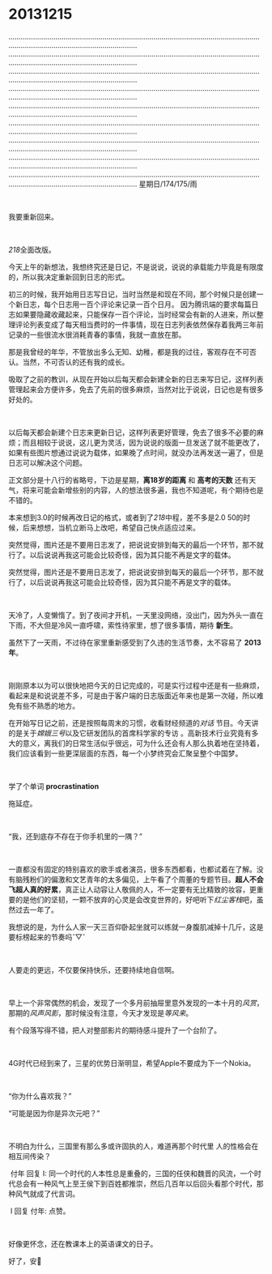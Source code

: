 # 20131215

…………………………………………………………………………………………………………………………………………………………………… …………………………………………………………………………………………………………………………………………………………………… …………………………………………………………………………………………………………………………………………………………………… …………………………………………………………………………………………………………………………………………………………………… …………………………………………………………………………………………………………………………………………………………………… …………………………………………………………………………………………………………………………………………………………………… …………………………………………………………………………………………………………………………………………………………………… …………………………………………………………………………………………………………………………………………………………………… …………………………………………………………………………………………………………………………………………………………………… 星期日/174/175/雨

<br/>

我要重新回来。

<br/>

*218*全面改版。

今天上午的新想法，我想终究还是日记，不是说说，说说的承载能力毕竟是有限度的，所以我决定重新回到日志的形式。

初三的时候，我开始用日志写日记，当时当然是和现在不同，那个时候只是创建一个新日志，每个日志用一百个评论来记录一百个日月。 因为腾讯端的要求每篇日志如果要隐藏收藏起来，只能保存一百个评论，当时经常会有新的人进来，所以整理评论列表变成了每天相当费时的一件事情，现在日志列表依然保存着我两三年前记录的一些很流水很消耗青春的事情，我就一直放在那。

那是我曾经的年华，不管放出多么无知、幼稚，都是我的过往，客观存在不可否认。当然，不可否认的还有我的成长。

吸取了之前的教训，从现在开始以后每天都会新建全新的日志来写日记，这样列表管理起来会方便许多，免去了先前的很多麻烦，当然对比于说说，日记也是有很多好处的。

<br/>

以后每天都会新建个日志来更新日记，这样列表更好管理，免去了很多不必要的麻烦；而且相较于说说，这儿更为灵活，因为说说的版面一旦发送了就不能更改了，如果有些图片想通过说说为载体，如果晚了点时间，就没办法再发送一遍了，但是日志可以解决这个问题。

正文部分是十八行的省略号，下边是星期，**离18岁的距离** 和 **高考的天数** 还有天气，将来可能会新增些别的内容，人的想法很多遍，我也不知道呢，有个期待也是不错的。

本来想到3.0的时候再改日记的格式，或者到了*218*中程，差不多是2.0 50的时候，后来想想，当机立断马上改吧，希望自己快点适应过来。

突然觉得，图片还是不要用日志发了，把说说安排到每天的最后一个环节，那不就行了。以后说说再我这可能会比较奇怪，因为其只能不再是文字的载体。

突然觉得，图片还是不要用日志发了，把说说安排到每天的最后一个环节，那不就行了，以后说说再我这可能会比较奇怪，因为其只能不再是文字的载体。

<br/>

天冷了，人变懒惰了。到了夜间才开机，一天里没网络，没出门，因为外头一直在下雨，不大但是冷风一直呼啸，索性待家里，想了很多事情，期待 **新生**。

虽然下了一天雨，不过待在家里重新感受到了久违的生活节奏，太不容易了 **2013年**。

<br/>

刚刚原本以为可以很快地把今天的日记完成的，可是实行过程中还是有一些麻烦，看起来是和说说差不多，可是由于客户端的日志版面近年来也是第一次碰，所以难免有些不熟悉的地方。

在开始写日记之前，还是按照每周末的习惯，收看财经频道的*对话* 节目。今天讲的是关于*嫦娥三号*以及它研发团队的首席科学家的专访 。高新技术行业究竟有多大的意义，离我们的日常生活似乎很远，可为什么还会有人那么执着地在坚持着，我们应该看到一些更深层面的东西，每一个小梦终究会汇聚呈整个中国梦。

<br/>

学了个单词 **procrastination**

拖延症。

<br/>

“我，还到底存不存在于你手机里的一隅？”

<br/>

一直都没有固定的特别喜欢的歌手或者演员，很多东西都看，也都试着在了解。没有脑残粉们的偏激和文艺青年的太多偏见，上午看了个周董的专题节目。**超人不会飞超人真的好累**，真正让人动容让人敬佩的人，不一定要有无比精致的妆容，更重要的是他们的坚韧，一颗不放弃的心灵是会改变世界的，好吧听下*红尘客栈*吧，虽然过去一年了。

我想说的是，为什么人家一天三百仰卧起坐就可以练就一身腹肌减掉十几斤，这是要标榜起来的节奏吗ˇ▽ˇ

<br/>

人要走的更远，不仅要保持快乐，还要持续地自信啊。

<br/>

早上一个非常偶然的机会，发现了一个多月前抽屉里意外发现的一本十月的*风赏*，那期的*风声风影*，那时候没有注意，今天才发现是*等风来*。

有个段落写得不错，把人对整部影片的期待感斗提升了一个台阶了。

<br/>

4G时代已经到来了，三星的优势日渐明显，希望Apple不要成为下一个Nokia。

<br/>

“你为什么喜欢我？”

“可能是因为你是异次元吧？”

<br/>

不明白为什么，三国里有那么多或许固执的人，难道再那个时代里 人的性格会在相互间传染？

 付年 回复 I: 同一个时代的人本性总是重叠的，三国的任侠和魏晋的风流，一个时代总会有一种风气上至王侯下到百姓都推崇，然后几百年以后回头看那个时代，那种风气就成了代言词。

 I 回复 付年: 点赞。

<br/>

好像更怀念，还在教课本上的英语课文的日子。

好了，安🌙